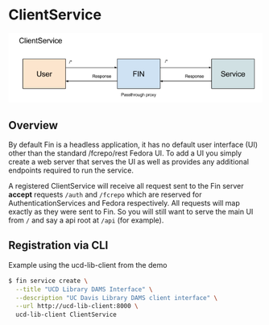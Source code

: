 # ClientService

![Overview](./client-service.png)

## Overview

By default Fin is a headless application, it has no default user interface (UI) other than the standard /fcrepo/rest Fedora UI.  To add a UI you simply create a web server that serves the UI as well as provides any additional endpoints required to run the service.

A registered ClientService will receive all request sent to the Fin server **accept** requests `/auth` and `/fcrepo` which are reserved for AuthenticationServices and Fedora respectively. All requests will map exactly as they were sent to Fin.  So you will still want to serve the main UI from `/` and say a api root at `/api` (for example).

## Registration via CLI

Example using the ucd-lib-client from the demo

```bash
$ fin service create \
  --title "UCD Library DAMS Interface" \
  --description "UC Davis Library DAMS client interface" \
  --url http://ucd-lib-client:8000 \
  ucd-lib-client ClientService
```